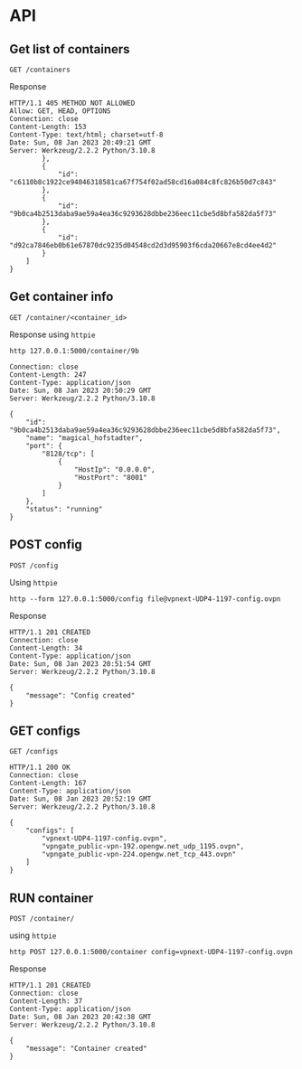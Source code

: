 # API

## Get list of containers

`GET /containers`

Response

```
HTTP/1.1 405 METHOD NOT ALLOWED
Allow: GET, HEAD, OPTIONS
Connection: close
Content-Length: 153
Content-Type: text/html; charset=utf-8
Date: Sun, 08 Jan 2023 20:49:21 GMT
Server: Werkzeug/2.2.2 Python/3.10.8
        },
        {
            "id": "c6110b8c1922ce94046318581ca67f754f02ad58cd16a084c8fc826b50d7c843"
        },
        {
            "id": "9b0ca4b2513daba9ae59a4ea36c9293628dbbe236eec11cbe5d8bfa582da5f73"
        },
        {
            "id": "d92ca7846eb0b61e67870dc9235d04548cd2d3d95903f6cda20667e8cd4ee4d2"
        }
    ]
}
```

## Get container info

`GET /container/<container_id>`

Response
using `httpie`

```
http 127.0.0.1:5000/container/9b
```
```
Connection: close
Content-Length: 247
Content-Type: application/json
Date: Sun, 08 Jan 2023 20:50:29 GMT
Server: Werkzeug/2.2.2 Python/3.10.8

{
    "id": "9b0ca4b2513daba9ae59a4ea36c9293628dbbe236eec11cbe5d8bfa582da5f73",
    "name": "magical_hofstadter",
    "port": {
        "8128/tcp": [
            {
                "HostIp": "0.0.0.0",
                "HostPort": "8001"
            }
        ]
    },
    "status": "running"
}
```

## POST config

`POST /config`

Using `httpie`

```
http --form 127.0.0.1:5000/config file@vpnext-UDP4-1197-config.ovpn
```

Response

```
HTTP/1.1 201 CREATED
Connection: close
Content-Length: 34
Content-Type: application/json
Date: Sun, 08 Jan 2023 20:51:54 GMT
Server: Werkzeug/2.2.2 Python/3.10.8

{
    "message": "Config created"
}
```


## GET configs

`GET /configs`

```
HTTP/1.1 200 OK
Connection: close
Content-Length: 167
Content-Type: application/json
Date: Sun, 08 Jan 2023 20:52:19 GMT
Server: Werkzeug/2.2.2 Python/3.10.8

{
    "configs": [
        "vpnext-UDP4-1197-config.ovpn",
        "vpngate_public-vpn-192.opengw.net_udp_1195.ovpn",
        "vpngate_public-vpn-224.opengw.net_tcp_443.ovpn"
    ]
}
```

## RUN container

`POST /container/`

using `httpie`

```
http POST 127.0.0.1:5000/container config=vpnext-UDP4-1197-config.ovpn
```

Response

```
HTTP/1.1 201 CREATED
Connection: close
Content-Length: 37
Content-Type: application/json
Date: Sun, 08 Jan 2023 20:42:38 GMT
Server: Werkzeug/2.2.2 Python/3.10.8

{
    "message": "Container created"
}
```
